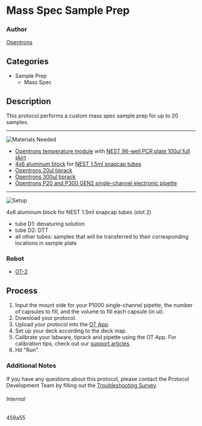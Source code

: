 # Mass Spec Sample Prep

### Author
[Opentrons](https://opentrons.com/)

## Categories
* Sample Prep
	* Mass Spec

## Description
This protocol performs a custom mass spec sample prep for up to 20 samples.

---
![Materials Needed](https://s3.amazonaws.com/opentrons-protocol-library-website/custom-README-images/001-General+Headings/materials.png)

* [Opentrons temperature module](https://shop.opentrons.com/collections/hardware-modules/products/tempdeck) with [NEST 96-well PCR plate 100µl full skirt](https://shop.opentrons.com/collections/verified-labware/products/nest-0-1-ml-96-well-pcr-plate-full-skirt)
* [4x6 aluminum block](https://shop.opentrons.com/collections/verified-labware/products/aluminum-block-set) for [NEST 1.5ml snapcap tubes](https://shop.opentrons.com/collections/verified-consumables/products/nest-microcentrifuge-tubes)
* [Opentrons 20µl tiprack](https://shop.opentrons.com/collections/opentrons-tips/products/opentrons-10ul-tips)
* [Opentrons 300µl tiprack](https://shop.opentrons.com/collections/opentrons-tips/products/opentrons-300ul-tips)
* [Opentrons P20 and P300 GEN2 single-channel electronic pipette](https://shop.opentrons.com/collections/ot-2-pipettes/products/single-channel-electronic-pipette)

---
![Setup](https://s3.amazonaws.com/opentrons-protocol-library-website/custom-README-images/001-General+Headings/Setup.png)

4x6 aluminum block for NEST 1.5ml snapcap tubes (slot 2)
* tube D1: denaturing solution
* tube D2: DTT
* all other tubes: samples that will be transferred to their corresponding locations in sample plate

### Robot
* [OT-2](https://opentrons.com/ot-2)

## Process
1. Input the mount side for your P1000 single-channel pipette, the number of capsules to fill, and the volume to fill each capsule (in ul).
2. Download your protocol.
3. Upload your protocol into the [OT App](https://opentrons.com/ot-app).
4. Set up your deck according to the deck map.
5. Calibrate your labware, tiprack and pipette using the OT App. For calibration tips, check out our [support articles](https://support.opentrons.com/en/collections/1559720-guide-for-getting-started-with-the-ot-2).
6. Hit "Run".

### Additional Notes
If you have any questions about this protocol, please contact the Protocol Development Team by filling out the [Troubleshooting Survey](https://protocol-troubleshooting.paperform.co/).

###### Internal
459a55
